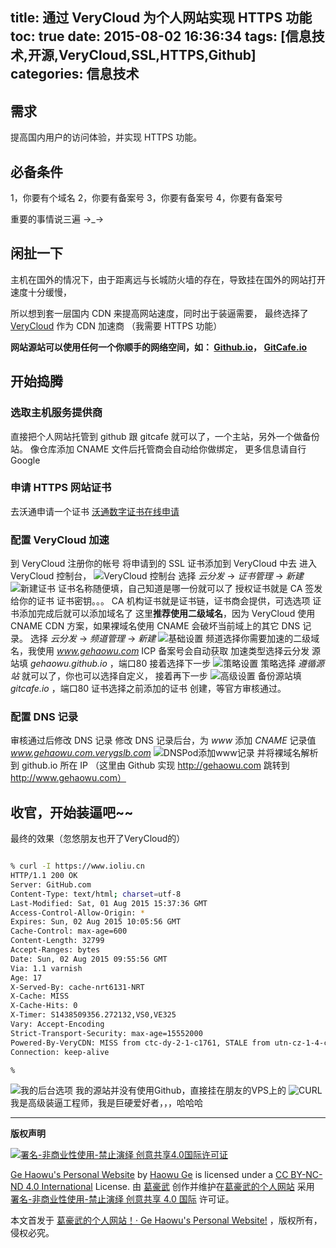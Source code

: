 title: 通过 VeryCloud 为个人网站实现 HTTPS 功能
toc: true
date: 2015-08-02 16:36:34
tags: [信息技术,开源,VeryCloud,SSL,HTTPS,Github]
categories: 信息技术
---

## 需求

提高国内用户的访问体验，并实现 HTTPS 功能。

## 必备条件

1，你要有个域名
2，你要有备案号
3，你要有备案号
4，你要有备案号

重要的事情说三遍 →_→
<!--more-->

## 闲扯一下

主机在国外的情况下，由于距离远与长城防火墙的存在，导致挂在国外的网站打开速度十分缓慢，

所以想到套一层国内 CDN 来提高网站速度，同时出于装逼需要，
最终选择了 [VeryCloud](https://www.verycloud.cn/) 作为 CDN 加速商 （我需要 HTTPS 功能）

**网站源站可以使用任何一个你顺手的网络空间，如： [Github.io](https://www.github.io/)， [GitCafe.io](https://www.gitcafe.io/)**

## 开始捣腾

### 选取主机服务提供商
直接把个人网站托管到 github 跟 gitcafe 就可以了，一个主站，另外一个做备份站。
像仓库添加 CNAME 文件后托管商会自动给你做绑定，
更多信息请自行 Google

### 申请 HTTPS 网站证书
去沃通申请一个证书 [沃通数字证书在线申请](https://buy.wosign.com/free/)

### 配置 VeryCloud 加速
到 VeryCloud 注册你的帐号
将申请到的 SSL 证书添加到 VeryCloud 中去
进入 VeryCloud 控制台，
![VeryCloud 控制台](//dn-nimages.qbox.me/2015/08/VeryCloudSSL0.png)
选择 *云分发* -> *证书管理* -> *新建*
![新建证书](//dn-nimages.qbox.me/2015/08/VeryCloudSSL1.png)
证书名称随便填，自己知道是哪一份就可以了
授权证书就是 CA 签发给你的证书
证书密钥。。。
CA 机构证书就是证书链，证书商会提供，可选选项
证书添加完成后就可以添加域名了
这里**推荐使用二级域名**，因为 VeryCloud 使用 CNAME CDN 方案，如果裸域名使用 CNAME 会破坏当前域上的其它 DNS 记录。
选择 *云分发* -> *频道管理* -> *新建*
![基础设置](//dn-nimages.qbox.me/2015/08/VeryCloudAdd1.png)
频道选择你需要加速的二级域名，我使用 *www.gehaowu.com*
ICP 备案号会自动获取
加速类型选择云分发
源站填 *gehaowu.github.io* ，端口80
接着选择下一步
![策略设置](//dn-nimages.qbox.me/2015/08/VeryCloudAdd2.png)
策略选择 *遵循源站* 就可以了，你也可以选择自定义，
接着再下一步
![高级设置](//dn-nimages.qbox.me/2015/08/VeryCloudAdd3.png)
备份源站填 *gitcafe.io* ，端口80
证书选择之前添加的证书
创建，等官方审核通过。
### 配置 DNS 记录
审核通过后修改 DNS 记录
修改 DNS 记录后台，为 *www* 添加 *CNAME* 记录值 *www.gehaowu.com.verygslb.com*
![DNSPod添加www记录](//dn-nimages.qbox.me/2015/08/DNSPod.png)
并将裸域名解析到 github.io 所在 IP （这里由 Github 实现 http://gehaowu.com 跳转到 http://www.gehaowu.com）
## 收官，开始装逼吧~~
最终的效果（忽悠朋友也开了VeryCloud的）
```sh

% curl -I https://www.ioliu.cn
HTTP/1.1 200 OK
Server: GitHub.com
Content-Type: text/html; charset=utf-8
Last-Modified: Sat, 01 Aug 2015 15:37:36 GMT
Access-Control-Allow-Origin: *
Expires: Sun, 02 Aug 2015 10:05:56 GMT
Cache-Control: max-age=600
Content-Length: 32799
Accept-Ranges: bytes
Date: Sun, 02 Aug 2015 09:55:56 GMT
Via: 1.1 varnish
Age: 17
X-Served-By: cache-nrt6131-NRT
X-Cache: MISS
X-Cache-Hits: 0
X-Timer: S1438509356.272132,VS0,VE325
Vary: Accept-Encoding
Strict-Transport-Security: max-age=15552000
Powered-By-VeryCDN: MISS from ctc-dy-2-1-c1761, STALE from utn-cz-1-4-c17a1
Connection: keep-alive

%

```
![我的后台选项](//dn-nimages.qbox.me/2015/08/VeryCloud1.png)
我的源站并没有使用Github，直接挂在朋友的VPS上的
![CURL](//dn-nimages.qbox.me/2015/08/VeryCloud2.png)
我是高级装逼工程师，我是巨硬爱好者，，，哈哈哈


--------------------
**版权声明**

<a href="https://creativecommons.org/licenses/by-nc-nd/4.0/deed.zh"><img src="//dn-nimages.qbox.me/other/CC-BY-SA-ND.png" alt="署名-非商业性使用-禁止演绎 创意共享4.0国际许可证" /></a>

[Ge Haowu's Personal Website](//www.gehaowu.com/) by [Haowu Ge](//www.gehaowu.com/aboutme/) is licensed under a [CC BY-NC-ND 4.0 International](https://creativecommons.org/licenses/by-nc-nd/4.0/deed.zh) License.
由 [葛豪武](//www.gehaowu.com/aboutme/) 创作并维护在[葛豪武的个人网站](//www.gehaowu.com/) 采用 [署名-非商业性使用-禁止演绎 创意共享 4.0 国际](https://creativecommons.org/licenses/by-nc-nd/4.0/deed.zh) 许可证。


本文首发于 [葛豪武的个人网站！· Ge Haowu's Personal Website!](//www.gehaowu.com/) ，版权所有，侵权必究。
